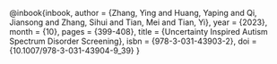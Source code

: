 @inbook{inbook,
author = {Zhang, Ying and Huang, Yaping and Qi, Jiansong and Zhang, Sihui and Tian, Mei and Tian, Yi},
year = {2023},
month = {10},
pages = {399-408},
title = {Uncertainty Inspired Autism Spectrum Disorder Screening},
isbn = {978-3-031-43903-2},
doi = {10.1007/978-3-031-43904-9_39}
}